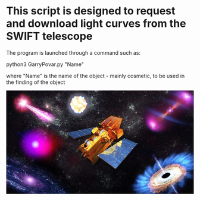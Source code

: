 # This script is designed to request and download light curves from the SWIFT telescope

The program is launched through a command such as:

python3 GarryPovar.py "Name"

where "Name" is the name of the object - mainly cosmetic, to be used in the finding of the object

![picture](img/SherlockOmsk.jpg)
